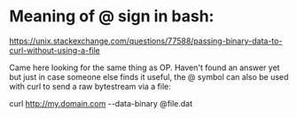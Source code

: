 # Meaning of @ sign in bash:

https://unix.stackexchange.com/questions/77588/passing-binary-data-to-curl-without-using-a-file

Came here looking for the same thing as OP. Haven't found an answer yet but just in case someone else finds it useful, the @ symbol can also be used with curl to send a raw bytestream via a file:

curl http://my.domain.com --data-binary @file.dat